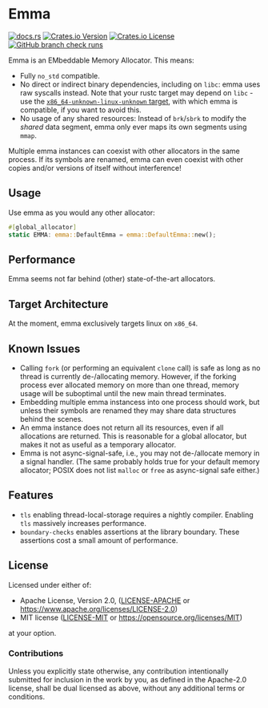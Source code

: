 # Emma

[![docs.rs](https://img.shields.io/docsrs/emma)](https://docs.rs/emma)
[![Crates.io Version](https://img.shields.io/crates/v/emma)](https://crates.io/crates/emma)
[![Crates.io License](https://img.shields.io/crates/l/emma)](https://github.com/danielschemmel/emma?tab=readme-ov-file#license)
[![GitHub branch check runs](https://img.shields.io/github/check-runs/danielschemmel/emma/main)](https://github.com/danielschemmel/emma/actions?query=branch%3Amain)

Emma is an EMbeddable Memory Allocator. This means:

- Fully `no_std` compatible.
- No direct or indirect binary dependencies, including on `libc`: emma uses raw syscalls instead. Note that your rustc target may depend on `libc` - use the [`x86_64-unknown-linux-unknown` target](https://doc.rust-lang.org/rustc/platform-support/x86_64-unknown-linux-none.html), with which emma is compatible, if you want to avoid this.
- No usage of any shared resources: Instead of `brk`/`sbrk` to modify the _shared_ data segment, emma only ever maps its own segments using `mmap`.

Multiple emma instances can coexist with other allocators in the same process.
If its symbols are renamed, emma can even coexist with other copies and/or versions of itself without interference!

## Usage
Use emma as you would any other allocator:

```rust
#[global_allocator]
static EMMA: emma::DefaultEmma = emma::DefaultEmma::new();
```

## Performance
Emma seems not far behind (other) state-of-the-art allocators.

## Target Architecture
At the moment, emma exclusively targets linux on `x86_64`.

## Known Issues
- Calling `fork` (or performing an equivalent `clone` call) is safe as long as no thread is currently de-/allocating memory. However, if the forking process ever allocated memory on more than one thread, memory usage will be suboptimal until the new main thread terminates.
- Embedding multiple emma instancess into one process should work, but unless their symbols are renamed they may share data structures behind the scenes.
- An emma instance does not return all its resources, even if all allocations are returned. This is reasonable for a global allocator, but makes it not as useful as a temporary allocator.
- Emma is not async-signal-safe, i.e., you may not de-/allocate memory in a signal handler. (The same probably holds true for your default memory allocator; POSIX does not list `malloc` or `free` as async-signal safe either.)

## Features
- `tls` enabling thread-local-storage requires a nightly compiler. Enabling `tls` massively increases performance.
- `boundary-checks` enables assertions at the library boundary. These assertions cost a small amount of performance.

## License
Licensed under either of:

 * Apache License, Version 2.0, ([LICENSE-APACHE](LICENSE-APACHE) or https://www.apache.org/licenses/LICENSE-2.0)
 * MIT license ([LICENSE-MIT](LICENSE-MIT) or https://opensource.org/licenses/MIT)

at your option.

### Contributions
Unless you explicitly state otherwise, any contribution intentionally submitted for inclusion in the work by you, as defined in the Apache-2.0 license, shall be dual licensed as above, without any additional terms or conditions.
